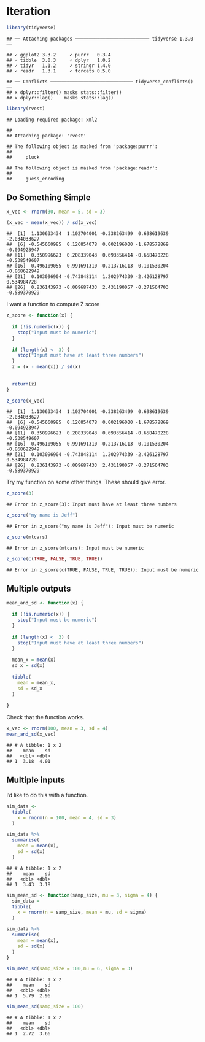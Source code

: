 Iteration
================

``` r
library(tidyverse)
```

    ## ── Attaching packages ─────────────────────────── tidyverse 1.3.0 ──

    ## ✓ ggplot2 3.3.2     ✓ purrr   0.3.4
    ## ✓ tibble  3.0.3     ✓ dplyr   1.0.2
    ## ✓ tidyr   1.1.2     ✓ stringr 1.4.0
    ## ✓ readr   1.3.1     ✓ forcats 0.5.0

    ## ── Conflicts ────────────────────────────── tidyverse_conflicts() ──
    ## x dplyr::filter() masks stats::filter()
    ## x dplyr::lag()    masks stats::lag()

``` r
library(rvest)
```

    ## Loading required package: xml2

    ## 
    ## Attaching package: 'rvest'

    ## The following object is masked from 'package:purrr':
    ## 
    ##     pluck

    ## The following object is masked from 'package:readr':
    ## 
    ##     guess_encoding

## Do Something Simple

``` r
x_vec <- rnorm(30, mean = 5, sd = 3)

(x_vec - mean(x_vec)) / sd(x_vec)
```

    ##  [1]  1.130633434  1.102704001 -0.338263499  0.698619639 -2.034033627
    ##  [6] -0.545660985  0.126854078  0.002196000 -1.678578869 -0.094923947
    ## [11]  0.350996623  0.208339043  0.693356414 -0.658470228 -0.538549607
    ## [16]  0.496109055  0.991691310 -0.213716113  0.101530204 -0.868622949
    ## [21]  0.103096904 -0.743848114  1.202974339 -2.426128797  0.534984728
    ## [26]  0.836143973 -0.009687433  2.431190057 -0.271564703 -0.589370929

I want a function to compute Z score

``` r
z_score <- function(x) {
  
  if (!is.numeric(x)) {
    stop("Input must be numeric")
  }
  
  if (length(x) <  3) {
    stop("Input must have at least three numbers")
  }
  z = (x - mean(x)) / sd(x)
  
  
  return(z)
}

z_score(x_vec)
```

    ##  [1]  1.130633434  1.102704001 -0.338263499  0.698619639 -2.034033627
    ##  [6] -0.545660985  0.126854078  0.002196000 -1.678578869 -0.094923947
    ## [11]  0.350996623  0.208339043  0.693356414 -0.658470228 -0.538549607
    ## [16]  0.496109055  0.991691310 -0.213716113  0.101530204 -0.868622949
    ## [21]  0.103096904 -0.743848114  1.202974339 -2.426128797  0.534984728
    ## [26]  0.836143973 -0.009687433  2.431190057 -0.271564703 -0.589370929

Try my function on some other things. These should give error.

``` r
z_score(3)
```

    ## Error in z_score(3): Input must have at least three numbers

``` r
z_score("my name is Jeff")
```

    ## Error in z_score("my name is Jeff"): Input must be numeric

``` r
z_score(mtcars)
```

    ## Error in z_score(mtcars): Input must be numeric

``` r
z_score(c(TRUE, FALSE, TRUE, TRUE))
```

    ## Error in z_score(c(TRUE, FALSE, TRUE, TRUE)): Input must be numeric

## Multiple outputs

``` r
mean_and_sd <- function(x) {
  
  if (!is.numeric(x)) {
    stop("Input must be numeric")
  }
  
  if (length(x) <  3) {
    stop("Input must have at least three numbers")
  }
  
  mean_x = mean(x)
  sd_x = sd(x)
  
  tibble(
    mean = mean_x, 
    sd = sd_x
  )
  
}
```

Check that the function works.

``` r
x_vec <- rnorm(100, mean = 3, sd = 4)
mean_and_sd(x_vec)
```

    ## # A tibble: 1 x 2
    ##    mean    sd
    ##   <dbl> <dbl>
    ## 1  3.18  4.01

## Multiple inputs

I’d like to do this with a function.

``` r
sim_data <-
  tibble(
    x = rnorm(n = 100, mean = 4, sd = 3)
  )

sim_data %>% 
  summarise(
    mean = mean(x), 
    sd = sd(x)
  )
```

    ## # A tibble: 1 x 2
    ##    mean    sd
    ##   <dbl> <dbl>
    ## 1  3.43  3.18

``` r
sim_mean_sd <- function(samp_size, mu = 3, sigma = 4) {
  sim_data =
  tibble(
    x = rnorm(n = samp_size, mean = mu, sd = sigma)
  )

sim_data %>% 
  summarise(
    mean = mean(x), 
    sd = sd(x)
  )
}

sim_mean_sd(samp_size = 100,mu = 6, sigma = 3)
```

    ## # A tibble: 1 x 2
    ##    mean    sd
    ##   <dbl> <dbl>
    ## 1  5.79  2.96

``` r
sim_mean_sd(samp_size = 100)
```

    ## # A tibble: 1 x 2
    ##    mean    sd
    ##   <dbl> <dbl>
    ## 1  2.72  3.66

